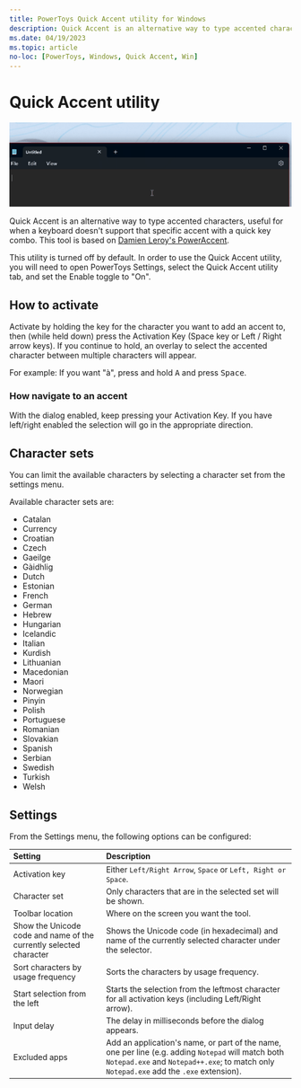```yaml
---
title: PowerToys Quick Accent utility for Windows
description: Quick Accent is an alternative way to type accented characters, useful for when a keyboard doesn't support that specific accent with a quick key combo.
ms.date: 04/19/2023
ms.topic: article
no-loc: [PowerToys, Windows, Quick Accent, Win]
---
```


# Quick Accent utility

![Quick Accent utility](../images/pt-quick-accent.gif)

Quick Accent is an alternative way to type accented characters, useful for when a keyboard doesn't support that specific accent with a quick key combo. This tool is based on [Damien Leroy's PowerAccent](https://github.com/damienleroy/PowerAccent).

This utility is turned off by default. In order to use the Quick Accent utility, you will need to open PowerToys Settings, select the Quick Accent utility tab, and set the Enable toggle to "On".

## How to activate

Activate by holding the key for the character you want to add an accent to, then (while held down) press the Activation Key (Space key or Left / Right arrow keys). If you continue to hold, an overlay to select the accented character between multiple characters will appear.

For example: If you want "à", press and hold <kbd>A</kbd> and press <kbd>Space</kbd>.

### How navigate to an accent

With the dialog enabled, keep pressing your Activation Key. If you have left/right enabled the selection will go in the appropriate direction.

## Character sets

You can limit the available characters by selecting a character set from the settings menu.

Available character sets are:

* Catalan
* Currency
* Croatian
* Czech
* Gaeilge
* Gàidhlig
* Dutch
* Estonian
* French
* German
* Hebrew
* Hungarian
* Icelandic
* Italian
* Kurdish
* Lithuanian
* Macedonian
* Maori
* Norwegian
* Pinyin
* Polish
* Portuguese
* Romanian
* Slovakian
* Spanish
* Serbian
* Swedish
* Turkish
* Welsh

## Settings

From the Settings menu, the following options can be configured:

| Setting | Description |
| :--- | :--- |
| Activation key | Either `Left/Right Arrow`, `Space` or `Left, Right or Space`. |
| Character set | Only characters that are in the selected set will be shown. |
| Toolbar location | Where on the screen you want the tool. |
| Show the Unicode code and name of the currently selected character | Shows the Unicode code (in hexadecimal) and name of the currently selected character under the selector. |
| Sort characters by usage frequency | Sorts the characters by usage frequency. |
| Start selection from the left | Starts the selection from the leftmost character for all activation keys (including Left/Right arrow). |
| Input delay | The delay in milliseconds before the dialog appears. |
| Excluded apps | Add an application's name, or part of the name, one per line (e.g. adding `Notepad` will match both `Notepad.exe` and `Notepad++.exe`; to match only `Notepad.exe` add the `.exe` extension). |
